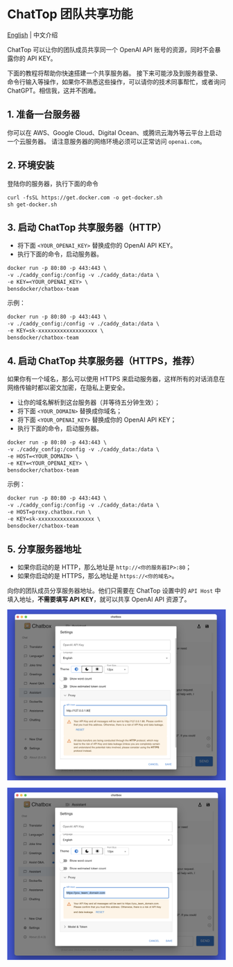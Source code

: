 # ChatTop 团队共享功能

[English](./README.md) | 中文介绍

ChatTop 可以让你的团队成员共享同一个 OpenAI API 账号的资源，同时不会暴露你的 API KEY。

下面的教程将帮助你快速搭建一个共享服务器。
接下来可能涉及到服务器登录、命令行输入等操作，如果你不熟悉这些操作，可以请你的技术同事帮忙，或者询问 ChatGPT。相信我，这并不困难。

## 1. 准备一台服务器

你可以在 AWS、Google Cloud、Digital Ocean、或腾讯云海外等云平台上启动一个云服务器。
请注意服务器的网络环境必须可以正常访问 `openai.com`。

## 2. 环境安装

登陆你的服务器，执行下面的命令

```shell
curl -fsSL https://get.docker.com -o get-docker.sh
sh get-docker.sh
```

## 3. 启动 ChatTop 共享服务器（HTTP）

-   将下面 `<YOUR_OPENAI_KEY>` 替换成你的 OpenAI API KEY。
-   执行下面的命令，启动服务器。

```shell
docker run -p 80:80 -p 443:443 \
-v ./caddy_config:/config -v ./caddy_data:/data \
-e KEY=<YOUR_OPENAI_KEY> \
bensdocker/chatbox-team
```

示例：

```shell
docker run -p 80:80 -p 443:443 \
-v ./caddy_config:/config -v ./caddy_data:/data \
-e KEY=sk-xxxxxxxxxxxxxxxxxxx \
bensdocker/chatbox-team
```

## 4. 启动 ChatTop 共享服务器（HTTPS，推荐）

如果你有一个域名，那么可以使用 HTTPS 来启动服务器，这样所有的对话消息在网络传输时都以密文加密，在隐私上更安全。

-   让你的域名解析到这台服务器（并等待五分钟生效）；
-   将下面 `<YOUR_DOMAIN>` 替换成你域名；
-   将下面 `<YOUR_OPENAI_KEY>` 替换成你的 OpenAI API KEY；
-   执行下面的命令，启动服务器。

```shell
docker run -p 80:80 -p 443:443 \
-v ./caddy_config:/config -v ./caddy_data:/data \
-e HOST=<YOUR_DOMAIN> \
-e KEY=<YOUR_OPENAI_KEY> \
bensdocker/chatbox-team
```

示例：

```shell
docker run -p 80:80 -p 443:443 \
-v ./caddy_config:/config -v ./caddy_data:/data \
-e HOST=proxy.chatbox.run \
-e KEY=sk-xxxxxxxxxxxxxxxxxx \
bensdocker/chatbox-team
```

## 5. 分享服务器地址

-   如果你启动的是 HTTP，那么地址是 `http://<你的服务器IP>:80`；
-   如果你启动的是 HTTPS，那么地址是 `https://<你的域名>`。

向你的团队成员分享服务器地址。他们只需要在 ChatTop 设置中的 `API Host` 中填入地址，**不需要填写 API KEY**，就可以共享 OpenAI API 资源了。

![](./demo_http.png)

![](./demo_https.png)
